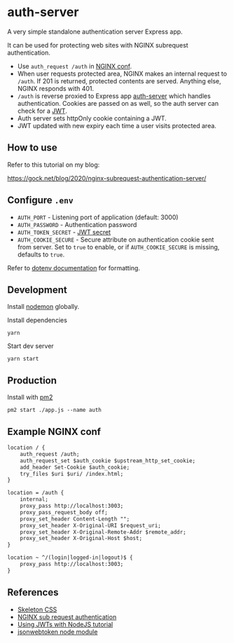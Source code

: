 # auth-server

A very simple standalone authentication server Express app.

It can be used for protecting web sites with NGINX subrequest authentication.

- Use `auth_request /auth` in [NGINX conf](https://docs.nginx.com/nginx/admin-guide/security-controls/configuring-subrequest-authentication/).
- When user requests protected area, NGINX makes an internal request to `/auth`. If 201 is returned, protected contents are served. Anything else, NGINX responds with 401.
- `/auth` is reverse proxied to Express app [auth-server](https://github.com/andygock/auth-server) which handles authentication. Cookies are passed on as well, so the auth server can check for a [JWT](https://jwt.io/).
- Auth server sets httpOnly cookie containing a JWT.
- JWT updated with new expiry each time a user visits protected area.

## How to use

Refer to this tutorial on my blog:

<https://gock.net/blog/2020/nginx-subrequest-authentication-server/>

## Configure `.env`

- `AUTH_PORT` -  Listening port of application (default: 3000)
- `AUTH_PASSWORD` - Authentication password
- `AUTH_TOKEN_SECRET` - [JWT secret](https://en.wikipedia.org/wiki/JSON_Web_Token#Structure)
- `AUTH_COOKIE_SECURE` - Secure attribute on authentication cookie sent from server. Set to `true` to enable, or if `AUTH_COOKIE_SECURE` is missing, defaults to `true`.

Refer to [dotenv documentation](https://github.com/motdotla/dotenv#readme) for formatting.

## Development

Install [nodemon](https://nodemon.io/) globally.

Install dependencies

    yarn

Start dev server

    yarn start

## Production

Install with [pm2](https://pm2.keymetrics.io/)

    pm2 start ./app.js --name auth

## Example NGINX conf

```txt
location / {
    auth_request /auth;
    auth_request_set $auth_cookie $upstream_http_set_cookie;
    add_header Set-Cookie $auth_cookie;
    try_files $uri $uri/ /index.html;
}

location = /auth {
    internal;
    proxy_pass http://localhost:3003;
    proxy_pass_request_body off;
    proxy_set_header Content-Length "";
    proxy_set_header X-Original-URI $request_uri;
    proxy_set_header X-Original-Remote-Addr $remote_addr;
    proxy_set_header X-Original-Host $host;
}

location ~ ^/(login|logged-in|logout)$ {
    proxy_pass http://localhost:3003;
}
```

## References

- [Skeleton CSS](https://github.com/dhg/Skeleton)
- [NGINX sub request authentication](https://docs.nginx.com/nginx/admin-guide/security-controls/configuring-subrequest-authentication/)
- [Using JWTs with NodeJS tutorial](https://www.digitalocean.com/community/tutorials/nodejs-jwt-expressjs)
- [jsonwebtoken node module](https://github.com/auth0/node-jsonwebtoken)

